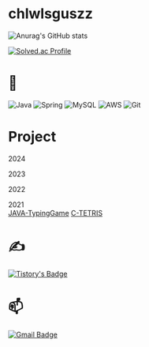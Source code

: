 # chlwlsguszz

![Anurag's GitHub stats](https://github-readme-stats.vercel.app/api?username=chlwlsguszz&show_icons=true&theme=dark)

[![Solved.ac Profile](http://mazassumnida.wtf/api/v2/generate_badge?boj=chlwlsguszz)](https://solved.ac/chlwlsguszz/)

# 🤔

![Java](https://img.shields.io/badge/Java-007396.svg?&style=for-the-badge&logo=Java&logoColor=white)
![Spring](https://img.shields.io/badge/Spring-6DB33F.svg?&style=for-the-badge&logo=Spring&logoColor=white)
![MySQL](https://img.shields.io/badge/MySQL-4479A1.svg?&style=for-the-badge&logo=MySQL&logoColor=white)
![AWS](https://img.shields.io/badge/AWS-%23FF9900.svg?style=for-the-badge&logo=amazon-aws&logoColor=white)
![Git](https://img.shields.io/badge/Git-F05032.svg?&style=for-the-badge&logo=Git&logoColor=white)

# Project
2024

2023

2022

2021<br/>
[JAVA-TypingGame](https://github.com/chlwlsguszz/Java-TypingGame) [C-TETRIS](https://github.com/chlwlsguszz/C-TETRIS)

# ✍️
[![Tistory's Badge](https://github-readme-tistory-card.vercel.app/api/badge?name=tistory&theme={default})](https://chlwlsguszz.tistory.com/)

# 📫

[![Gmail Badge](https://img.shields.io/badge/Gmail-d14836?style=flat-square&logo=Gmail&logoColor=white&link=mailto:chlwlsguszz@gmail.com)](mailto:chlwlsguszz@gmail.com)

<!--
**chlwlsguszz/chlwlsguszz** is a ✨ _special_ ✨ repository because its `README.md` (this file) appears on your GitHub profile.

Here are some ideas to get you started:

- 🔭 I’m currently working on ...
- 🌱 I’m currently learning ...
- 👯 I’m looking to collaborate on ...
- 🤔 I’m looking for help with ...
- 💬 Ask me about ...
- 📫 How to reach me: ...
- 😄 Pronouns: ...
- ⚡ Fun fact: ...
-->
